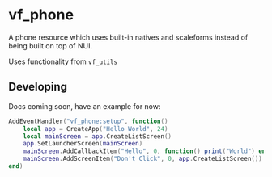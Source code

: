 # vf_phone

A phone resource which uses built-in natives and scaleforms instead of being built on top of NUI.

Uses functionality from `vf_utils`

## Developing

Docs coming soon, have an example for now:

```lua
AddEventHandler("vf_phone:setup", function()
    local app = CreateApp("Hello World", 24)
    local mainScreen = app.CreateListScreen()
    app.SetLauncherScreen(mainScreen)
    mainScreen.AddCallbackItem("Hello", 0, function() print("World") end)
	mainScreen.AddScreenItem("Don't Click", 0, app.CreateListScreen())
end)
```